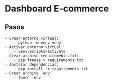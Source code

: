 # Dashboard E-commerce

## Pasos
    - Crear entorno virtual:
        - python -m venv venv
    - Activar entorno virtual:
        - venv\Scripts\activate
    - Crear archivo requirements.txt:
        - pip freeze > requirements.txt
    - Instalar dependencias:
        - pip install -r requirements.txt
    - Crear archivo .env:
        - touch .env
